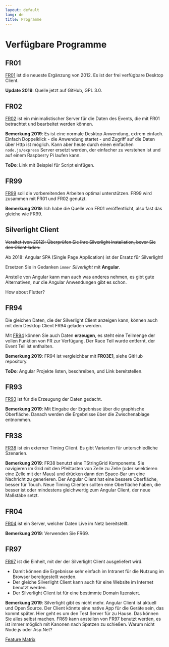 ```yaml
---
layout: default
lang: de
title: Programme
---
```


# Verfügbare Programme

## FR01

[FR01](../applications/FR01) ist die neueste Ergänzung von 2012.
Es ist der frei verfügbare Desktop Client.

**Update 2019**: Quelle jetzt auf GitHub, GPL 3.0.

## FR02

[FR02](../applications/FR02) ist ein minimalistischer Server für die Daten des Events,
die mit FR01 betrachtet und bearbeitet werden können.

**Bemerkung 2019**: Es ist eine normale Desktop Anwendung, extrem einfach.
Einfach Doppelklick - die Anwendung startet - und Zugriff auf die Daten über Http ist möglich.
Kann aber heute durch einen einfachen `node.js/express` Server ersetzt werden,
der einfacher zu verstehen ist und auf einem Raspberry Pi laufen kann.

**ToDo**: Link mit Beispiel für Script einfügen.

## FR99

[FR99](../applications/FR99) soll die vorbereitenden Arbeiten optimal unterstützen.
FR99 wird zusammen mit FR01 und FR02 genutzt.

**Bemerkung 2019**: Ich habe die Quelle von FR01 veröffentlicht, also fast das gleiche wie FR99.

## Silverlight Client

~~Veraltet (von 2012): Überprüfen Sie Ihre Silverlight Installation, bevor Sie den Client laden.~~

Ab 2018: Angular SPA (Single Page Application) ist der Ersatz für Silverlight!

Ersetzen Sie in Gedanken `immer` *Silverlight* mit **Angular**.

Anstelle von Angular kann man auch was anderes nehmen, 
es gibt gute Alternativen, nur die Angular Anwendungen gibt es schon.

How about Flutter?

## FR94

Die gleichen Daten, die der Silverlight Client anzeigen kann,
können auch mit dem Desktop Client FR94 geladen werden.

Mit [FR94](../applications/FR94) können Sie auch Daten **erzeugen**, 
es steht eine Teilmenge der vollen Funktion von FR zur Verfügung.
Der Race Teil wurde entfernt, der Event Teil ist enthalten.

**Bemerkung 2019**: FR94 ist vergleichbar mit **FR03E1**, siehe GitHub repository.

**ToDo**: Angular Projekte listen, beschreiben, und Link bereitstellen.

## FR93

[FR93](../applications/FR93) ist für die Erzeugung der Daten gedacht.

**Bemerkung 2019**: Mit Eingabe der Ergebnisse über die graphische Oberfläche.
Danach werden die Ergebnisse über die Zwischenablage entnommen.

## FR38

[FR38](../applications/FR38) ist ein externer Timing Client.
Es gibt Varianten für unterschiedliche Szenarien.

**Bemerkung 2019**: FR38 benutzt eine TStringGrid Komponente.
Sie navigieren im Grid mit den Pfeiltasten von Zelle zu Zelle
(oder selektieren eine Zelle mit der Maus) und drücken dann den Space-Bar um eine Nachricht zu generieren.
Der Angular Client hat eine bessere Oberfläche, besser für Touch.
Neue Timing Clienten sollten eine Oberfläche haben, die besser ist oder mindestens gleichwertig zum Angular Client,
der neue Maßstäbe setzt.

## FR04

[FR04](../applications/FR04) ist ein Server, welcher Daten Live im Netz bereitstellt.

**Bemerkung 2019**: Verwenden Sie FR69.

## FR97

[FR97](../applications/FR97) ist die Einheit, mit der der Silverlight Client ausgeliefert wird.

- Damit können die Ergebnisse sehr einfach im Intranet für die Nutzung im Browser bereitgestellt werden.
- Der gleiche Silverlight Client kann auch für eine Website im Internet benutzt werden.
- Der Silverlight Client ist für eine bestimmte Domain lizensiert.

**Bemerkung 2019**: Silverlight gibt es nicht mehr.
Angular Client ist aktuell und Open Source.
Der Client könnte eine native App für die Geräte sein, das kommt später.
Hier geht es um den Test Server für zu Hause.
Das können Sie alles selbst machen.
FR69 kann anstellen von FR97 benutzt werden,
es ist immer möglich mit Kanonen nach Spatzen zu schießen.
Warum nicht Node.js oder Asp.Net?

[Feature Matrix](page-04)
